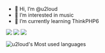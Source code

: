 - 👋 Hi, I’m @u2loud
- 👀 I’m interested in music
- 🌱 I’m currently learning ThinkPHP6

![](https://img.shields.io/badge/%E5%BC%80%E5%8F%91%E5%B7%A5%E5%85%B7-vscode-ellowgreen)
![](https://img.shields.io/badge/%E7%BC%96%E7%A8%8B%E8%AF%AD%E8%A8%80-php%20%7C%20javascript-ff694b)
![](https://img.shields.io/badge/%E5%AD%A6%E4%B9%A0%E6%A1%86%E6%9E%B6-tp6%20%7C%20vue-blue)

<!---

[![u2loud's GitHub stats](https://github-readme-stats.vercel.app/api?username=u2loud)](https://github.com/anuraghazra/github-readme-stats)
--->

<!---
u2loud/u2loud is a ✨ special ✨ repository because its `README.md` (this file) appears on your GitHub profile.
You can click the Preview link to take a look at your changes.
--->

![u2loud's Most used languages](https://github-readme-stats.vercel.app/api/top-langs/?username=u2loud&layout=compact&hide_border=true&langs_count=10)
